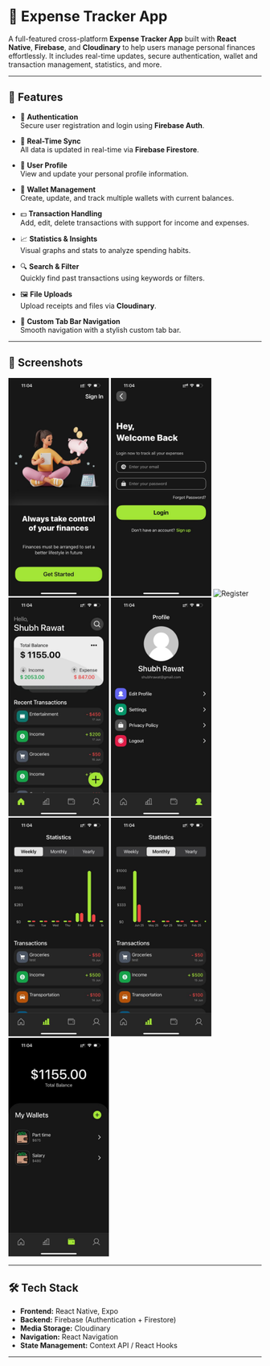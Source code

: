 # 💸 Expense Tracker App

A full-featured cross-platform **Expense Tracker App** built with **React Native**, **Firebase**, and **Cloudinary** to help users manage personal finances effortlessly. It includes real-time updates, secure authentication, wallet and transaction management, statistics, and more.

---

## 🚀 Features

- 🔐 **Authentication**  
  Secure user registration and login using **Firebase Auth**.

- 🔄 **Real-Time Sync**  
  All data is updated in real-time via **Firebase Firestore**.

- 👤 **User Profile**  
  View and update your personal profile information.

- 👛 **Wallet Management**  
  Create, update, and track multiple wallets with current balances.

- 💵 **Transaction Handling**  
  Add, edit, delete transactions with support for income and expenses.

- 📈 **Statistics & Insights**  
  Visual graphs and stats to analyze spending habits.

- 🔍 **Search & Filter**  
  Quickly find past transactions using keywords or filters.

- 🖼️ **File Uploads**  
  Upload receipts and files via **Cloudinary**.

- 🧭 **Custom Tab Bar Navigation**  
  Smooth navigation with a stylish custom tab bar.

---

## 📱 Screenshots

<p float="left">
  <img src="images/welcome.jpg" alt="Welcome" width="200"/>
  <img src="images/login.jpg" alt="Login" width="200"/>
  <img src="images/register.jpg" alt="Register" width="200"/>
  <img src="images/home.jpg" alt="Home" width="200"/>
  <img src="images/profile.jpg" alt="Profile" width="200"/>
  <img src="images/stats.jpg" alt="Stats" width="200"/>
  <img src="images/stats 2.jpg" alt="Stats 2" width="200"/>
  <img src="images/wallets.jpg" alt="Wallets" width="200"/>
</p>

---

## 🛠️ Tech Stack

- **Frontend:** React Native, Expo
- **Backend:** Firebase (Authentication + Firestore)
- **Media Storage:** Cloudinary
- **Navigation:** React Navigation
- **State Management:** Context API / React Hooks

---



